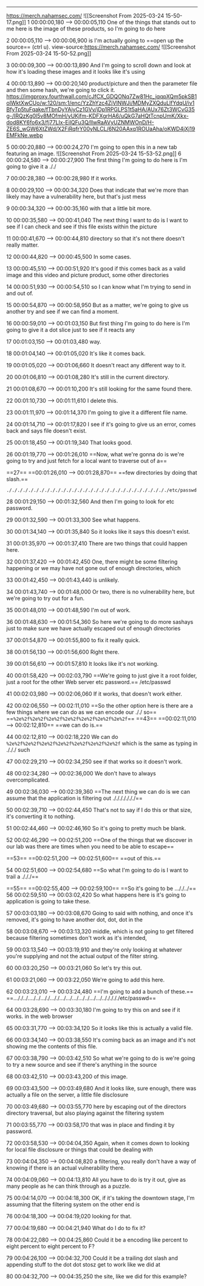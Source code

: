 


---
https://merch.nahamsec.com/
![[Screenshot From 2025-03-24 15-50-17.png]]
1
00:00:00,180 --> 00:00:05,110
One of the things that stands out to me here is the image of these products, so I'm going to do here

2
00:00:05,110 --> 00:00:06,900
is I'm actually going to ==open up the source== (ctrl u).  view-source:https://merch.nahamsec.com/
![[Screenshot From 2025-03-24 15-50-52.png]]


3
00:00:09,300 --> 00:00:13,890
And I'm going to scroll down and look at how it's loading these images and it looks like it's using

4
00:00:13,890 --> 00:00:20,140
product/picture and then the parameter file and then some hash, we're going to click it.
https://imgproxy.fourthwall.com/cJfCX_GDQONq7Zw81Hc_jqqpXQm5pkSB1olWktXwCUo/w:120/sm:1/enc/YzZhYzc4ZjVlNWJi/MDMyZXQduLlfYdqU/iv1BfyTp5tuFqake/fTbnDyYAjyCz1GVv/jDp1RPGLPS1t5aHA/AUx76Zt3WCvG35g-/IRQzKg0l5v8MOfmH/yUKjfm-KDFXgrHA6/uQkG7aHQtTcnpUmK/Xkx-dod8KY6fo6x3/fj77LIx-EilQFu3Q/lIwRaAVyUZNMWOnD/H-ZE6S_wGW6XtZWd/X2FiRqfrY00yNLCL/6N20AAxq1ROUaAha/oKWD4jXj19EMFkNe.webp

5
00:00:20,880 --> 00:00:24,270
I'm going to open this in a new tab featuring an image.
![[Screenshot From 2025-03-24 15-53-52.png]]
6
00:00:24,580 --> 00:00:27,900
The first thing I'm going to do here is I'm going to give it a ././

7
00:00:28,380 --> 00:00:28,980
If it works.

8
00:00:29,100 --> 00:00:34,320
Does that indicate that we're more than likely may have a vulnerability here, but that's just mess

9
00:00:34,320 --> 00:00:35,160
with that a little bit more.

10
00:00:35,580 --> 00:00:41,040
The next thing I want to do is I want to see if I can check and see if this file exists within the picture

11
00:00:41,670 --> 00:00:44,810
directory so that it's not there doesn't really matter.

12
00:00:44,820 --> 00:00:45,500
In some cases.

13
00:00:45,510 --> 00:00:51,920
It's good if this comes back as a valid image and this video and picture product, some other directories

14
00:00:51,930 --> 00:00:54,510
so I can know what I'm trying to send in and out of.

15
00:00:54,870 --> 00:00:58,950
But as a matter, we're going to give us another try and see if we can find a moment.

16
00:00:59,010 --> 00:01:03,150
But first thing I'm going to do here is I'm going to give it a dot slice just to see if it reacts any

17
00:01:03,150 --> 00:01:03,480
way.

18
00:01:04,140 --> 00:01:05,020
It's like it comes back.

19
00:01:05,020 --> 00:01:06,660
It doesn't react any different way to it.

20
00:01:06,810 --> 00:01:08,280
It's still in the current directory.

21
00:01:08,670 --> 00:01:10,200
It's still looking for the same found there.

22
00:01:10,730 --> 00:01:11,610
I delete this.

23
00:01:11,970 --> 00:01:14,370
I'm going to give it a different file name.

24
00:01:14,710 --> 00:01:17,820
I see if it's going to give us an error, comes back and says file doesn't exist.

25
00:01:18,450 --> 00:01:19,340
That looks good.

26
00:01:19,770 --> 00:01:26,010
==Now, what we're gonna do is we're going to try and just fetch for a local want to traverse out of a==

==27==
==00:01:26,010 --> 00:01:28,870==
==few directories by doing that slash.==

`././././././././././././././././././././././././././././././etc/passwd`

28
00:01:29,150 --> 00:01:32,560
And then I'm going to look for etc password.

29
00:01:32,590 --> 00:01:33,300
See what happens.

30
00:01:34,140 --> 00:01:35,840
So it looks like it says this doesn't exist.

31
00:01:35,970 --> 00:01:37,410
There are two things that could happen here.

32
00:01:37,420 --> 00:01:42,450
One, there might be some filtering happening or we may have not gone out of enough directories, which

33
00:01:42,450 --> 00:01:43,440
is unlikely.

34
00:01:43,740 --> 00:01:48,000
Or two, there is no vulnerability here, but we're going to try out for a fun.

35
00:01:48,010 --> 00:01:48,590
I'm out of work.

36
00:01:48,630 --> 00:01:54,360
So here we're going to do more sashays just to make sure we have actually escaped out of enough directories

37
00:01:54,870 --> 00:01:55,800
to fix it really quick.

38
00:01:56,130 --> 00:01:56,600
Right there.

39
00:01:56,610 --> 00:01:57,810
It looks like it's not working.

40
00:01:58,420 --> 00:02:03,790
==We're going to just give it a root folder, just a root for the other Web server etc password.==
/etc/passwd


41
00:02:03,980 --> 00:02:06,060
If it works, that doesn't work either.

42
00:02:06,550 --> 00:02:11,010
==So the other option here is there are a few things where we can do as we can encode our ././ so==
==`%2e%2f%2e%2f%2e%2f%2e%2f%2e%2f%2e%2f%2e%2f`==
==43==
==00:02:11,010 --> 00:02:12,810==
==we can do is.==

44
00:02:12,810 --> 00:02:18,220
We can do `%2e%2f%2e%2f%2e%2f%2e%2f%2e%2f%2e%2f%2e%2f` which is the same as typing in ./././  such

47
00:02:29,210 --> 00:02:34,250
see if that works so it doesn't work.

48
00:02:34,280 --> 00:02:36,000
We don't have to always overcomplicated.

49
00:02:36,030 --> 00:02:39,360
==The next thing we can do is we can assume that the application is filtering out  ./././././././==

50
00:02:39,710 --> 00:02:44,450
That's not to say if I do this or that size, it's converting it to nothing.

51
00:02:44,460 --> 00:02:46,160
So it's going to pretty much be blank.

52
00:02:46,290 --> 00:02:51,200
==One of the things that we discover in our lab was there are times when you need to be able to escape==

==53==
==00:02:51,200 --> 00:02:51,600==
==out of this.==

54
00:02:51,600 --> 00:02:54,680
==So what I'm going to do is I want to trail a ./././==

==55==
==00:02:55,400 --> 00:02:59,100==
==So it's going to be ..././../==
56
00:02:59,510 --> 00:03:02,420
So what happens here is it's going to application is going to take these.

57
00:03:03,180 --> 00:03:08,670
Going to said with nothing, and once it's removed, it's going to have another dot, dot, dot in the

58
00:03:08,670 --> 00:03:13,320
middle, which is not going to get filtered because filtering sometimes don't work as it's intended,

59
00:03:13,540 --> 00:03:19,910
and they're only looking at whatever you're supplying and not the actual output of the filter string.

60
00:03:20,250 --> 00:03:21,060
So let's try this out.

61
00:03:21,060 --> 00:03:22,050
We're going to add this here.

62
00:03:23,010 --> 00:03:24,480
==I'm going to add a bunch of these.==
==..././../..../../..././..././.../.../.../.../../.../.../../././././etc/passwd==



64
00:03:28,690 --> 00:03:30,180
I'm going to try this on and see if it works. in the web browser 

65
00:03:31,770 --> 00:03:34,120
So it looks like this is actually a valid file.

66
00:03:34,140 --> 00:03:38,550
It's coming back as an image and it's not showing me the contents of this file.

67
00:03:38,790 --> 00:03:42,510
So what we're going to do is we're going to try a new source and see if there's anything in the source

68
00:03:42,510 --> 00:03:43,200
of this image.

69
00:03:43,500 --> 00:03:49,680
And it looks like, sure enough, there was actually a file on the server, a little file disclosure

70
00:03:49,680 --> 00:03:55,770
here by escaping out of the directors directory traversal, but also playing against the filtering system

71
00:03:55,770 --> 00:03:58,170
that was in place and finding it by password.

72
00:03:58,530 --> 00:04:04,350
Again, when it comes down to looking for local file disclosure or things that could be dealing with

73
00:04:04,350 --> 00:04:08,820
a filtering, you really don't have a way of knowing if there is an actual vulnerability there.

74
00:04:09,060 --> 00:04:13,810
All you have to do is try it out, give as many people as he can think through as a puzzle.

75
00:04:14,070 --> 00:04:18,300
OK, if it's taking the downtown stage, I'm assuming that the filtering system on the other end is

76
00:04:18,300 --> 00:04:19,020
looking for that.

77
00:04:19,680 --> 00:04:21,940
What do I do to fix it?

78
00:04:22,080 --> 00:04:25,860
Could it be a encoding like percent to eight percent to eight percent to F?

79
00:04:26,100 --> 00:04:32,700
Could it be a trailing dot slash and appending stuff to the dot dot stosz get to work like we did at

80
00:04:32,700 --> 00:04:35,250
the site, like we did for this example?